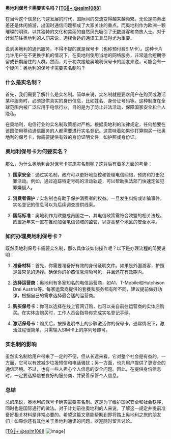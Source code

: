 **奥地利保号卡需要实名吗？[[TG💪+ @esim1088](https://t.me/s/esim1088)]**

在当今这个信息化飞速发展的时代，国际间的交流变得越来越频繁。无论是商务出差还是休闲旅游，出国时通信问题都成了大家关注的重点。而奥地利作为欧洲一颗璀璨的明珠，以其独特的文化和美丽的自然风光吸引了无数游客和商旅人士。对于计划前往奥地利的人们来说，选择合适的通讯工具显得尤为重要。

说到奥地利的通讯服务，不得不提的就是保号卡（也称预付费SIM卡）。这种卡片允许用户在不更换手机的情况下，在奥地利使用当地的网络服务，非常适合短期停留或长期居住的人群。然而，对于初次接触奥地利保号卡的朋友来说，可能会有一个疑问：奥地利的保号卡需要实名制吗？

### 什么是实名制？

首先，我们需要了解什么是实名制。简单来说，实名制就是要求用户在购买或激活某种服务时，必须提供真实的身份信息，比如姓名、身份证号码等。这种制度在全球范围内被广泛应用于电信行业，目的是为了防止非法活动，保障国家安全和个人隐私。

在奥地利，电信行业的实名制政策相对严格。根据奥地利的法律规定，任何想要在该国使用移动通信服务的人都需要进行实名登记。这意味着如果你打算购买一张奥地利的保号卡，你需要提供有效的身份证明文件，如护照或身份证。

### 奥地利保号卡为何要实名？

那么，为什么奥地利会对保号卡实施实名制呢？这背后有着多方面的考量：

1. **国家安全**：通过实名制，政府可以更好地监控和管理电信网络，预防和打击犯罪活动。例如，通过追踪特定号码的活动轨迹，可以帮助执法部门快速定位犯罪嫌疑人。
   
2. **消费者保护**：实名制也有助于保护消费者的权益。一旦发生纠纷或诈骗事件，实名登记的信息可以为后续调查提供线索。

3. **国际标准**：奥地利作为欧盟成员国之一，其电信政策需符合欧盟的相关法规。欧盟近年来一直在推动加强电信领域的监管，以提高整个地区的安全水平。

### 如何办理奥地利保号卡？

既然奥地利保号卡需要实名制，那么具体该如何操作呢？以下是办理流程的简要说明：

1. **准备材料**：首先，你需要准备好有效的身份证明文件。如果是外国游客，护照是最常见的选择。确保你的护照信息清晰可见，并且还在有效期内。

2. **选择运营商**：奥地利有多家知名的电信运营商，如A1、T-Mobile和Hutchison Drei Austria等。每家运营商提供的套餐和服务都有所不同，建议提前做好功课，根据自己的需求选择最合适的运营商。

3. **购买保号卡**：你可以选择在线上官网订购，也可以亲自前往运营商的实体店购买。在实体店购买时，工作人员会指导你完成实名登记手续。

4. **激活保号卡**：购买后，按照说明书上的步骤激活你的保号卡。通常情况下，激活过程很简单，只需输入SIM卡上的序列号即可。

### 实名制的影响

虽然实名制给用户带来了一定的不便，但从长远来看，它对整个社会是有益的。一方面，它可以有效减少垃圾短信和电话骚扰；另一方面，也为用户提供了更安全的通信环境。不过，也有一些人担心个人信息的安全问题。因此，在提供身份信息时，一定要选择信誉良好的服务商，并妥善保管个人信息。

### 总结

总的来说，奥地利的保号卡确实需要实名制。这是为了维护国家安全和社会秩序，同时也是国际通行的做法。对于计划前往奥地利的人来说，了解这一规定并提前准备好相关材料是非常必要的。希望这篇文章能帮助到即将踏上奥地利之旅的朋友们！如果你还有其他关于奥地利通讯的问题，欢迎随时留言讨论。

[[TG💪+ @esim1088](https://t.me/s/esim1088) ![Image](https://i.postimg.cc/4NQfJmqS/Snipaste-2025-05-13-00-14-12.png)]